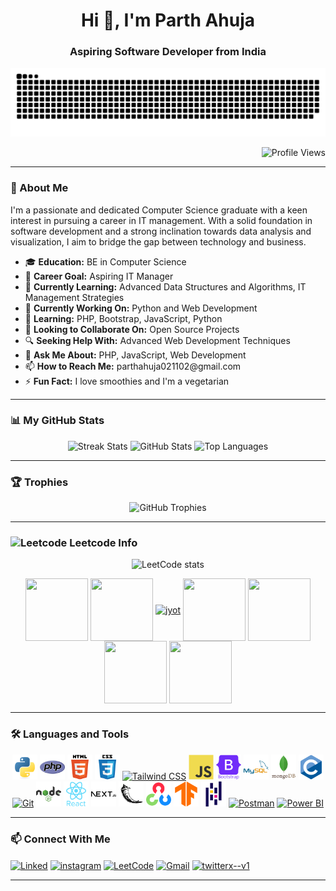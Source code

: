<h1 align="center">Hi 👋, I'm Parth Ahuja</h1>
<h3 align="center">Aspiring Software Developer from <b>India</b></h3>
<p align="center">
  <picture>
    <source media="(prefers-color-scheme: dark)" srcset="https://raw.githubusercontent.com/platane/snk/output/github-contribution-grid-snake-dark.svg" />
    <source media="(prefers-color-scheme: light)" srcset="https://raw.githubusercontent.com/platane/snk/output/github-contribution-grid-snake.svg" />
    <img alt="GitHub Contribution Grid Snake Animation" src="https://raw.githubusercontent.com/platane/snk/output/github-contribution-grid-snake.svg" />
  </picture>
</p>
<p align="right"><img src="https://komarev.com/ghpvc/?username=parth022002&label=Profile%20views&color=0e75b6&style=flat" alt="Profile Views" /></p>

---

<h3 align="left">🚀 About Me</h3>
<p>
  I'm a passionate and dedicated Computer Science graduate with a keen interest in pursuing a career in IT management. With a solid foundation in software development and a strong inclination towards data analysis and visualization, I aim to bridge the gap between technology and business.
</p>
<ul>
  <li>🎓 <b>Education:</b> BE in Computer Science</li>
  <li>🎯 <b>Career Goal:</b> Aspiring IT Manager</li>
  <li>🌱 <b>Currently Learning:</b> Advanced Data Structures and Algorithms, IT Management Strategies</li>
  <li>🔭 <b>Currently Working On:</b> Python and Web Development</li>
  <li>🌱 <b>Learning:</b> PHP, Bootstrap, JavaScript, Python</li>
  <li>🤝 <b>Looking to Collaborate On:</b> Open Source Projects</li>
  <li>🔍 <b>Seeking Help With:</b> Advanced Web Development Techniques</li>
  <li>💬 <b>Ask Me About:</b> PHP, JavaScript, Web Development</li>
  <li>📫 <b>How to Reach Me:</b> parthahuja021102@gmail.com</li>
  <li>⚡ <b>Fun Fact:</b> I love smoothies and I'm a vegetarian</li>
</ul>

---

<h3 align="left">📊 My GitHub Stats</h3>
<div align="center">
  <img width="400" src="https://streak-stats.demolab.com/?user=parth022002&count_private=true&theme=react&border_radius=10" alt="Streak Stats" />
  <img width="400" src="https://github-readme-stats.vercel.app/api?username=parth022002&show_icons=true&theme=react&rank_icon=github&border_radius=10" alt="GitHub Stats" />
  <img width="400" src="https://github-readme-stats.vercel.app/api/top-langs/?username=parth022002&hide=HTML&langs_count=8&layout=compact&theme=react&border_radius=10&size_weight=0.5&count_weight=0.5&exclude_repo=github-readme-stats" alt="Top Languages" />
</div>

---

<h3 align="left">🏆 Trophies</h3>
<p align="center">
  <img width="800" src="https://github-profile-trophy.vercel.app/?username=parth022002&margin-w=15&margin-h=15&theme=radical" alt="GitHub Trophies" />
</p>

---

<h3 align="left"><img width="24" height="24" src="https://img.icons8.com/external-tal-revivo-color-tal-revivo/24/external-level-up-your-coding-skills-and-quickly-land-a-job-logo-color-tal-revivo.png" alt="Leetcode"/> Leetcode Info</h3>

<p align="center">
  <img width="390" src="https://leetcard.jacoblin.cool/parthahuja021102?theme=dark&font=Nunito&ext=heatmap" alt="LeetCode stats" />
</p>

<p align="center">
  <a href="https://leetcode.com/parthahuja021102/" target="_blank"><img align="center" src="https://assets.leetcode.com/static_assets/others/Top_SQL_50.gif" alt="" height="100" width="100" /></a>
  <a href="https://leetcode.com/parthahuja021102/" target="_blank"><img align="center" src="https://assets.leetcode.com/static_assets/others/Introduction_to_Pandas.gif" alt="" height="100" width="100" /></a>
  <a href="https://leetcode.com/parthahuja021102/" target="_blank"><img align="center" src="https://assets.leetcode.com/static_assets/marketing/2024-100-new.gif" alt="jyot" height="100" width="100" /></a>
  <a href="https://leetcode.com/parthahuja021102/" target="_blank"><img align="center" src="https://assets.leetcode.com/static_assets/marketing/2024-50.gif" alt="" height="100" width="100" /></a>
  <a href="https://leetcode.com/parthahuja021102/" target="_blank"><img align="center" src="https://assets.leetcode.com/static_assets/public/images/badges/2024/gif/2024-04.gif" alt="" height="100" width="100" /></a>
  <a href="https://leetcode.com/parthahuja021102/" target="_blank"><img align="center" src="https://assets.leetcode.com/static_assets/public/images/badges/2024/gif/2024-05.gif" alt="" height="100" width="100" /></a>
  <a href="https://leetcode.com/parthahuja021102/" target="_blank"><img align="center" src="https://assets.leetcode.com/static_assets/public/images/badges/2024/gif/2024-06.gif" alt="" height="100" width="100" /></a> 
</p>

---

<h3 align="left">🛠 Languages and Tools</h3>
<p align="center">
  <a href="https://www.python.org" target="_blank"><img src="https://raw.githubusercontent.com/devicons/devicon/master/icons/python/python-original.svg" alt="Python" width="40" height="40"/></a>
  <a href="https://www.php.net" target="_blank"><img src="https://raw.githubusercontent.com/devicons/devicon/master/icons/php/php-original.svg" alt="PHP" width="40" height="40"/></a>
  <a href="https://www.w3.org/html/" target="_blank"><img src="https://raw.githubusercontent.com/devicons/devicon/master/icons/html5/html5-original-wordmark.svg" alt="HTML5" width="40" height="40"/></a>
  <a href="https://www.w3schools.com/css/" target="_blank"><img src="https://raw.githubusercontent.com/devicons/devicon/master/icons/css3/css3-original-wordmark.svg" alt="CSS3" width="40" height="40"/></a>
  <a href="https://tailwindcss.com/" target="_blank"><img src="https://www.vectorlogo.zone/logos/tailwindcss/tailwindcss-icon.svg" alt="Tailwind CSS" width="40" height="40"/></a>
  <a href="https://developer.mozilla.org/en-US/docs/Web/JavaScript" target="_blank"><img src="https://raw.githubusercontent.com/devicons/devicon/master/icons/javascript/javascript-original.svg" alt="JavaScript" width="40" height="40"/></a>
  <a href="https://getbootstrap.com" target="_blank"><img src="https://raw.githubusercontent.com/devicons/devicon/master/icons/bootstrap/bootstrap-plain-wordmark.svg" alt="Bootstrap" width="40" height="40"/></a>
  <a href="https://www.mysql.com/" target="_blank"><img src="https://raw.githubusercontent.com/devicons/devicon/master/icons/mysql/mysql-original-wordmark.svg" alt="MySQL" width="40" height="40"/></a>
  <a href="https://www.mongodb.com/" target="_blank"><img src="https://raw.githubusercontent.com/devicons/devicon/master/icons/mongodb/mongodb-original-wordmark.svg" alt="MongoDB" width="40" height="40"/></a>
  <a href="https://www.cprogramming.com/" target="_blank"><img src="https://raw.githubusercontent.com/devicons/devicon/master/icons/c/c-original.svg" alt="C" width="40" height="40"/></a>
  <a href="https://git-scm.com/" target="_blank"><img src="https://www.vectorlogo.zone/logos/git-scm/git-scm-icon.svg" alt="Git" width="40" height="40"/></a>
  <a href="https://nodejs.org" target="_blank"><img src="https://raw.githubusercontent.com/devicons/devicon/master/icons/nodejs/nodejs-original-wordmark.svg" alt="Node.js" width="40" height="40"/></a>
  <a href="https://reactjs.org/" target="_blank"><img src="https://raw.githubusercontent.com/devicons/devicon/master/icons/react/react-original-wordmark.svg" alt="React" width="40" height="40"/></a>
  <a href="https://nextjs.org/" target="_blank"><img src="https://raw.githubusercontent.com/devicons/devicon/master/icons/nextjs/nextjs-original-wordmark.svg" alt="Next.js" width="40" height="40"/></a>
  <a href="https://flask.palletsprojects.com/" target="_blank"><img src="https://raw.githubusercontent.com/devicons/devicon/master/icons/flask/flask-original.svg" alt="Flask" width="40" height="40"/></a>
  <a href="https://opencv.org/" target="_blank"><img src="https://raw.githubusercontent.com/devicons/devicon/master/icons/opencv/opencv-original.svg" alt="OpenCV" width="40" height="40"/></a>
  <a href="https://www.tensorflow.org/" target="_blank"><img src="https://raw.githubusercontent.com/devicons/devicon/master/icons/tensorflow/tensorflow-original.svg" alt="TensorFlow" width="40" height="40"/></a>
  <a href="https://pandas.pydata.org/" target="_blank"><img src="https://raw.githubusercontent.com/devicons/devicon/2ae2a900d2f041da66e950e4d48052658d850630/icons/pandas/pandas-original.svg" alt="Pandas" width="40" height="40"/></a>
  <a href="https://postman.com" target="_blank"><img src="https://www.vectorlogo.zone/logos/getpostman/getpostman-icon.svg" alt="Postman" width="40" height="40"/></a>
  <a href="https://powerbi.microsoft.com/" target="_blank"><img src="https://upload.wikimedia.org/wikipedia/commons/c/cf/New_Power_BI_Logo.svg" alt="Power BI" width="40" height="40"/></a>
</p>

---

<h3 align="left">📫 Connect With Me</h3>
<p align="left">
  <a href="https://www.linkedin.com/in/parth-ahuja" target="blank"><img align="center" width="40" height="40" src="https://img.icons8.com/fluency/40/linkedin.png" alt="Linked"/></a>
  <a href="https://www.instagram.com/parth_ahuja021102" target="blank"><img align="center" width="40" height="40" src="https://img.icons8.com/fluency/40/instagram-new.png" alt="instagram"/></a>
  <a href="https://leetcode.com/parthahuja021102/" target="blank"><img align="center" width="40" height="40" src="https://img.icons8.com/external-tal-revivo-color-tal-revivo/40/external-level-up-your-coding-skills-and-quickly-land-a-job-logo-color-tal-revivo.png" alt="LeetCode"/></a>
  <a href="mailto:parthahuja021102@gmail.com" target="blank"><img align="center" width="40" height="40" src="https://img.icons8.com/color/40/gmail-new.png" alt="Gmail"/></a>
  <a href="https://twitter.com/parth_ahuja" target="blank"><img align="center" width="40" height="40" src="https://img.icons8.com/ios-filled/40/twitterx--v1.png" alt="twitterx--v1"/></a>
</p>

---

